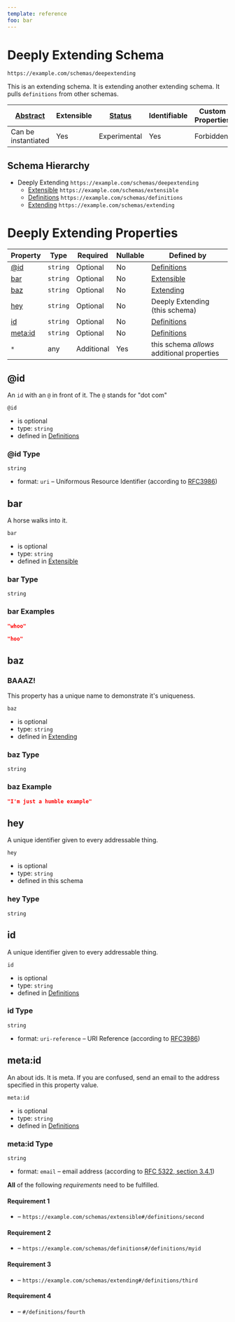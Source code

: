 ```yaml
---
template: reference
foo: bar
---
```


# Deeply Extending Schema

```
https://example.com/schemas/deepextending
```

This is an extending schema. It is extending another extending schema. It pulls `definitions` from other schemas.

| [Abstract](../abstract.md) | Extensible | [Status](../status.md) | Identifiable | Custom Properties | Additional Properties | Defined In |
|----------------------------|------------|------------------------|--------------|-------------------|-----------------------|------------|
| Can be instantiated | Yes | Experimental | Yes | Forbidden | Permitted | [deepextending.schema.json](deepextending.schema.json) |
## Schema Hierarchy

* Deeply Extending `https://example.com/schemas/deepextending`
  * [Extensible](extensible.schema.md) `https://example.com/schemas/extensible`
  * [Definitions](definitions.schema.md) `https://example.com/schemas/definitions`
  * [Extending](extending.schema.md) `https://example.com/schemas/extending`


# Deeply Extending Properties

| Property | Type | Required | Nullable | Defined by |
|----------|------|----------|----------|------------|
| [@id](#id) | `string` | Optional  | No | [Definitions](definitions.schema.md#id) |
| [bar](#bar) | `string` | Optional  | No | [Extensible](extensible.schema.md#bar) |
| [baz](#baz) | `string` | Optional  | No | [Extending](extending.schema.md#baz) |
| [hey](#hey) | `string` | Optional  | No | Deeply Extending (this schema) |
| [id](#id-1) | `string` | Optional  | No | [Definitions](definitions.schema.md#id-1) |
| [meta:id](#metaid) | `string` | Optional  | No | [Definitions](definitions.schema.md#metaid) |
| `*` | any | Additional | Yes | this schema *allows* additional properties |

## @id

An `id` with an `@` in front of it. The `@` stands for "dot com"

`@id`

* is optional
* type: `string`
* defined in [Definitions](definitions.schema.md#id)

### @id Type


`string`

* format: `uri` – Uniformous Resource Identifier (according to [RFC3986](http://tools.ietf.org/html/rfc3986))






## bar

A horse walks into it.

`bar`

* is optional
* type: `string`
* defined in [Extensible](extensible.schema.md#bar)

### bar Type


`string`






### bar Examples

```json
"whoo"
```

```json
"hoo"
```



## baz
### BAAAZ!

This property has a unique name to demonstrate it's uniqueness.

`baz`

* is optional
* type: `string`
* defined in [Extending](extending.schema.md#baz)

### baz Type


`string`






### baz Example

```json
"I'm just a humble example"
```


## hey

A unique identifier given to every addressable thing.

`hey`

* is optional
* type: `string`
* defined in this schema

### hey Type


`string`







## id

A unique identifier given to every addressable thing.

`id`

* is optional
* type: `string`
* defined in [Definitions](definitions.schema.md#id-1)

### id Type


`string`

* format: `uri-reference` – URI Reference (according to [RFC3986](https://tools.ietf.org/html/rfc3986))






## meta:id

An about ids. It is meta. If you are confused, send an email to the address specified in this property value.

`meta:id`

* is optional
* type: `string`
* defined in [Definitions](definitions.schema.md#metaid)

### meta:id Type


`string`

* format: `email` – email address (according to [RFC 5322, section 3.4.1](https://tools.ietf.org/html/rfc5322))







**All** of the following *requirements* need to be fulfilled.


#### Requirement 1


* []() – `https://example.com/schemas/extensible#/definitions/second`


#### Requirement 2


* []() – `https://example.com/schemas/definitions#/definitions/myid`


#### Requirement 3


* []() – `https://example.com/schemas/extending#/definitions/third`


#### Requirement 4


* []() – `#/definitions/fourth`


